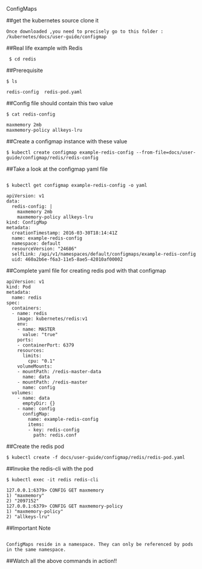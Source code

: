 ConfigMaps

##get the kubernetes source clone it 

```
Once downloaded ,you need to precisely go to this folder : /kubernetes/docs/user-guide/configmap

```

##Real life example with Redis

```
 $ cd redis

```

##Prerequisite 

```
$ ls

redis-config  redis-pod.yaml

```

##Config file should contain this two value

```
$ cat redis-config
 
maxmemory 2mb
maxmemory-policy allkeys-lru

```

##Create a configmap instance with these value

```
$ kubectl create configmap example-redis-config --from-file=docs/user-guide/configmap/redis/redis-config

```

##Take a look at the configmap yaml file 

```

$ kubectl get configmap example-redis-config -o yaml

apiVersion: v1
data:
  redis-config: |
    maxmemory 2mb
    maxmemory-policy allkeys-lru
kind: ConfigMap
metadata:
  creationTimestamp: 2016-03-30T18:14:41Z
  name: example-redis-config
  namespace: default
  resourceVersion: "24686"
  selfLink: /api/v1/namespaces/default/configmaps/example-redis-config
  uid: 460a2b6e-f6a3-11e5-8ae5-42010af00002

```

##Complete yaml file for creating redis pod with that configmap

```
apiVersion: v1
kind: Pod
metadata:
  name: redis
spec:
  containers:
  - name: redis
    image: kubernetes/redis:v1
    env:
    - name: MASTER
      value: "true"
    ports:
    - containerPort: 6379
    resources:
      limits:
        cpu: "0.1"
    volumeMounts:
    - mountPath: /redis-master-data
      name: data
    - mountPath: /redis-master
      name: config
  volumes:
    - name: data
      emptyDir: {}
    - name: config
      configMap:
        name: example-redis-config
        items:
        - key: redis-config
          path: redis.conf

```

##Create the redis pod

```
$ kubectl create -f docs/user-guide/configmap/redis/redis-pod.yaml

```

##Invoke the redis-cli with the pod

```
$ kubectl exec -it redis redis-cli

127.0.0.1:6379> CONFIG GET maxmemory
1) "maxmemory"
2) "2097152"
127.0.0.1:6379> CONFIG GET maxmemory-policy
1) "maxmemory-policy"
2) "allkeys-lru"

```

##Important Note

```

ConfigMaps reside in a namespace. They can only be referenced by pods in the same namespace.

```


##Watch all the above commands in action!!


